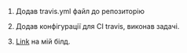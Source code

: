 1. Додав travis.yml файл до репозиторію

2. Додав конфігурації для CI travis, виконав задачі. 

3. [Link](https://travis-ci.org/github/mixapaco/devopsLab1) на мій білд.